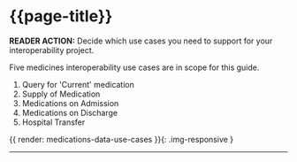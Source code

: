 # {{page-title}}

<div class="nhsd-a-box nhsd-a-box--bg-light-yellow nhsd-!t-margin-bottom-6 nhsd-t-body">
    <strong>READER ACTION:</strong> Decide which use cases you need to support for your interoperability project.
</div>

Five medicines interoperability use cases are in scope for this guide.

1. Query for 'Current' medication 
2. Supply of Medication
3. Medications on Admission
4. Medications on Discharge
5. Hospital Transfer

{{ render: medications-data-use-cases }}{: .img-responsive }

<!--
<br />

{{ render: meds-data-flow }}{: .img-responsive }

<br />

See [Interactions](https://simplifier.net/guide/ukcoreimplementationguideformedicines/Interactions){: .nhsd-a-link } for guidance on API interactions to implement each use case described in this guide.

See [Examples](https://simplifier.net/guide/ukcoreimplementationguideformedicines/Examples){: .nhsd-a-link } for each use case described in this guide.
-->
---